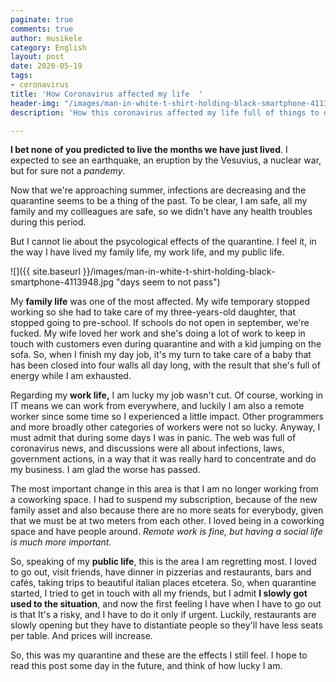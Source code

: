 ```yaml
---
paginate: true
comments: true
author: musikele
category: English
layout: post
date: 2020-05-19
tags:
- coronavirus
title: 'How Coronavirus affected my life  '
header-img: "/images/man-in-white-t-shirt-holding-black-smartphone-4113948.jpg"
description: 'How this coronavirus affected my life full of things to do. '

---
```

**I bet none of you predicted to live the months we have just lived**. I expected to see an earthquake, an eruption by the Vesuvius, a nuclear war, but for sure not a _pandemy_. 

Now that we're approaching summer, infections are decreasing and the quarantine seems to be a thing of the past. To be clear, I am safe, all my family and my collleagues are safe, so we didn't have any health troubles during this period. 

But I cannot lie about the psycological effects of the quarantine. I feel it, in the way I have lived my family life, my work life, and my public life. 

![]({{ site.baseurl }}/images/man-in-white-t-shirt-holding-black-smartphone-4113948.jpg "days seem to not pass")

My **family life** was one of the most affected. My wife temporary stopped working so she had to take care of my three-years-old daughter, that stopped going to pre-school. If schools do not open in september, we're fucked. My wife loved her work and she's doing a lot of work to keep in touch with customers even during quarantine and with a kid jumping on the sofa. So, when I finish my day job, it's my turn to take care of a baby that has been closed into four walls all day long, with the result that she's full of energy while I am exhausted. 

Regarding my **work life,** I am lucky my job wasn't cut. Of course, working in IT means we can work from everywhere, and luckily I am also a remote worker since some time so I experienced a little impact. Other programmers and more broadly other categories of workers were not so lucky. Anyway, I must admit that during some days I was in panic. The web was full of coronavirus news, and discussions were all about infections, laws, government actions, in a way that it was really hard to concentrate and do my business. I am glad the worse has passed. 

The most important change in this area is that I am no longer working from a coworking space. I had to suspend my subscription, because of the new family asset and also because there are no more seats for everybody, given that we must be at two meters from each other. I loved being in a coworking space and have people around. _Remote work is fine, but having a social life is much more important._ 

So, speaking of my **public life**, this is the area I am regretting most. I loved to go out, visit friends, have dinner in pizzerias and restaurants, bars and cafés, taking trips to beautiful italian places etcetera. So, when quarantine started, I tried to get in touch with all my friends, but I admit **I slowly got used to the situation**, and now the first feeling I have when I have to go out is that It's a risky, and I have to do it only if urgent. Luckily, restaurants are slowly opening but they have to distantiate people so they'll have less seats per table. And prices will increase. 

So, this was my quarantine and these are the effects I still feel. I hope to read this post some day in the future, and think of how lucky I am. 